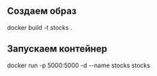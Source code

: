 

## Создаем образ

docker build -t stocks .

## Запускаем контейнер

docker run -p 5000:5000 -d --name stocks stocks
